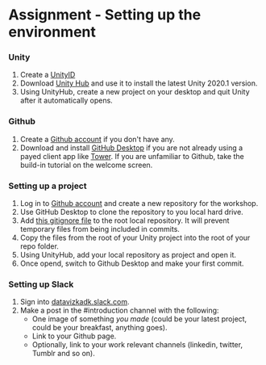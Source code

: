 # Assignment - Setting up the environment

### Unity
1. Create a [UnityID](https://id.unity.com/account/new)
1. Download [Unity Hub](https://unity3d.com/get-unity/download) and use it to install the latest Unity 2020.1 version.
1. Using UnityHub, create a new project on your desktop and quit Unity after it automatically opens.

### Github
1. Create a [Github account](https://github.com) if you don't have any.
1. Download and install [GitHub Desktop](https://desktop.github.com) if you are not already using a payed client app like [Tower](https://www.git-tower.com). If you are unfamiliar to Github, take the build-in tutorial on the welcome screen.


### Setting up a project
1. Log in to [Github account](https://github.com) and create a new repository for the workshop.
1. Use GitHub Desktop to clone the repository to you local hard drive.
1. Add [this gitignore file](Resources/.gitignore) to the root local repository. It will prevent temporary files from being included in commits.
1. Copy the files from the root of your Unity project into the root of your repo folder.
1. Using UnityHub, add your local repository as project and open it.
1. Once opend, switch to Github Desktop and make your first commit.

### Setting up Slack
1. Sign into [datavizkadk.slack.com](https://datavizkadk.slack.com).
1. Make a post in the #introduction channel with the following:
	* One image of something _you made_ (could be your latest project, could be your breakfast, anything goes).
	* Link to your Github page.
	* Optionally, link to your work relevant channels (linkedin, twitter, Tumblr and so on).

	
